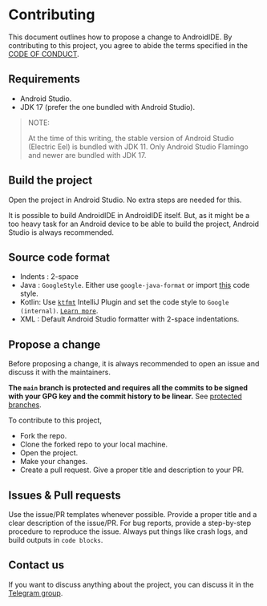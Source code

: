 # Contributing

This document outlines how to propose a change to AndroidIDE. By contributing to this project, you
agree to abide the terms specified in the [CODE OF CONDUCT](./CODE_OF_CONDUCT.md).

## Requirements

- Android Studio.
- JDK 17 (prefer the one bundled with Android Studio).

> NOTE:
>
> At the time of this writing, the stable version of Android Studio (Electric Eel) is bundled with JDK 11. Only Android Studio Flamingo and newer are bundled with JDK 17.

## Build the project

Open the project in Android Studio. No extra steps are needed for this.

It is possible to build AndroidIDE in AndroidIDE itself. But, as it might be a too heavy task for an Android device to be able to build the project, Android Studio is always recommended.

## Source code format

- Indents : 2-space
- Java : `GoogleStyle`. Either use `google-java-format` or import [this](https://raw.githubusercontent.com/google/styleguide/gh-pages/intellij-java-google-style.xml) code style.
- Kotlin: Use [`ktfmt`](https://plugins.jetbrains.com/plugin/14912-ktfmt) IntelliJ Plugin and set the code style to `Google (internal)`. [`Learn more`](https://github.com/facebook/ktfmt#intellij-android-studio-and-other-jetbrains-ides).
- XML : Default Android Studio formatter with 2-space indentations.

## Propose a change

Before proposing a change, it is always recommended to open an issue and discuss it with the maintainers.

**The `main` branch is protected and requires all the commits to be signed with your GPG key and the commit history to be linear.** See [protected branches](https://docs.github.com/en/repositories/configuring-branches-and-merges-in-your-repository/defining-the-mergeability-of-pull-requests/about-protected-branches).

To contribute to this project,

- Fork the repo.
- Clone the forked repo to your local machine.
- Open the project.
- Make your changes.
- Create a pull request. Give a proper title and description to your PR.

## Issues & Pull requests

Use the issue/PR templates whenever possible. Provide a proper title and a clear description of the
issue/PR. For bug reports, provide a step-by-step procedure to reproduce the issue. Always put things like crash
logs, and build outputs in `code blocks`.


## Contact us
If you want to discuss anything about the project, you can discuss it in
the [Telegram group](https://t.me/androidide_discussions).
